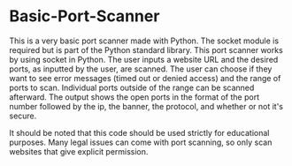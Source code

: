 # Basic-Port-Scanner
This is a very basic port scanner made with Python. The socket module is required but is part of the Python standard library.
This port scanner works by using socket in Python. The user inputs a website URL and the desired ports, as inputted by the user, are scanned.
The user can choose if they want to see error messages (timed out or denied access) and the range of ports to scan. 
Individual ports outside of the range can be scanned afterward.
The output shows the open ports in the format of the port number followed by the ip, the banner, the protocol, and whether or not it's secure.

It should be noted that this code should be used strictly for educational purposes. Many legal issues can come with port scanning, so only scan websites that give explicit permission.
